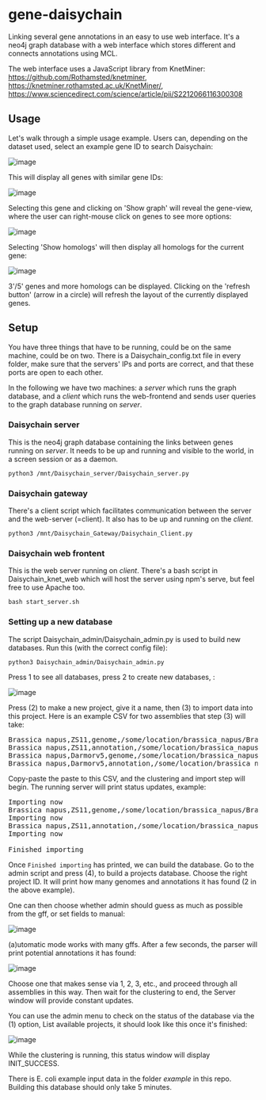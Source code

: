 # gene-daisychain
Linking several gene annotations in an easy to use web interface. It's a neo4j graph database with a web interface which stores different and connects annotations using MCL.

The web interface uses a JavaScript library from KnetMiner: https://github.com/Rothamsted/knetminer, https://knetminer.rothamsted.ac.uk/KnetMiner/, https://www.sciencedirect.com/science/article/pii/S2212066116300308

## Usage

Let's walk through a simple usage example. Users can, depending on the dataset used, select an example gene ID to search Daisychain:

![image](https://user-images.githubusercontent.com/413885/143526264-32036352-db3f-40eb-b3bb-fb3fc7116918.png)

This will display all genes with similar gene IDs:

![image](https://user-images.githubusercontent.com/413885/143526354-6d11f6d8-72f5-4717-aa3b-5079166a37ea.png)

Selecting this gene and clicking on 'Show graph' will reveal the gene-view, where the user can right-mouse click on genes to see more options:

![image](https://user-images.githubusercontent.com/413885/143526789-2d68b41b-ac1b-4c9c-9c46-6d55c70130d7.png)

Selecting 'Show homologs' will then display all homologs for the current gene:

![image](https://user-images.githubusercontent.com/413885/143526429-d556bf35-c85c-4fac-80f1-788279012e9b.png)

3'/5' genes and more homologs can be displayed. Clicking on the 'refresh button' (arrow in a circle) will refresh the layout of the currently displayed genes.

## Setup

You have three things that have to be running, could be on the same machine, could be on two. There is a Daisychain_config.txt file in every folder, make sure that the servers' IPs and ports are correct, and that these ports are open to each other.

In the following we have two machines: a *server* which runs the graph database, and a *client* which runs the web-frontend and sends user queries to the graph database running on *server*.

### Daisychain server

This is the neo4j graph database containing the links between genes running on *server*. It needs to be up and running and visible to the world, in a screen session or as a daemon.

    python3 /mnt/Daisychain_server/Daisychain_server.py

### Daisychain gateway

There's a client script which facilitates communication between the server and the web-server (=client). It also has to be up and running on the *client*.

    python3 /mnt/Daisychain_Gateway/Daisychain_Client.py
    
### Daisychain web frontent

This is the web server running on *client*. There's a bash script in Daisychain_knet_web which will host the server using npm's serve, but feel free to use Apache too.


    bash start_server.sh


### Setting up a new database

The script Daisychain_admin/Daisychain_admin.py is used to build new databases. Run this (with the correct config file):

    python3 Daisychain_admin/Daisychain_admin.py 
    
Press 1 to see all databases, press 2 to create new databases, :

![image](https://user-images.githubusercontent.com/413885/143820165-2cb48294-b219-48be-a4bb-a4b1164f79f6.png)

Press (2) to make a new project, give it a name, then (3) to import data into this project. Here is an example CSV for two assemblies that step (3) will take:

<pre>
Brassica napus,ZS11,genome,/some/location/brassica_napus/Brassica_napus_ZS11_genome_assemblyV201608.fa
Brassica napus,ZS11,annotation,/some/location/brassica_napus/Brassica_napus_ZS11_GenesetV201608_head.gff
Brassica napus,Darmorv5,genome,/some/location/brassica_napus/Brassica_napus_v4.1.chromosomes.fa
Brassica napus,Darmorv5,annotation,/some/location/brassica_napus/Brassica_napus.annotation_v5_head.gff3
</pre>

Copy-paste the paste to this CSV, and the clustering and import step will begin. The running server will print status updates, example:

<pre>
Importing now
Brassica napus,ZS11,genome,/some/location/brassica_napus/Brassica_napus_ZS11_genome_assemblyV201608.fa
Importing now
Brassica napus,ZS11,annotation,/some/location/brassica_napus/Brassica_napus_ZS11_GenesetV201608_head.gff
Importing now

Finished importing
</pre>

Once `Finished importing` has printed, we can build the database. Go to the admin script and press (4), to build a projects database. Choose the right project ID. It will print how many genomes and annotations it has found (2 in the above example).

One can then choose whether admin should guess as much as possible from the gff, or set fields to manual: 

![image](https://user-images.githubusercontent.com/413885/143820636-5157a55d-a334-43f6-b53c-fcdab389b5b4.png)

(a)utomatic mode works with many gffs. After a few seconds, the parser will print potential annotations it has found:

![image](https://user-images.githubusercontent.com/413885/143820727-e814a761-b4e4-452a-a4e6-4a7b37c862c3.png)

Choose one that makes sense via 1, 2, 3, etc., and proceed through all assemblies in this way. Then wait for the clustering to end, the Server window will provide constant updates.

You can use the admin menu to check on the status of the database via the (1) option, List available projects, it should look like this once it's finished:

![image](https://user-images.githubusercontent.com/413885/143821641-f81ad349-81c3-4d3c-b630-9520bdbb52fd.png)

While the clustering is running, this status window will display INIT_SUCCESS.

There is E. coli example input data in the folder *example* in this repo. Building this database should only take 5 minutes. 



